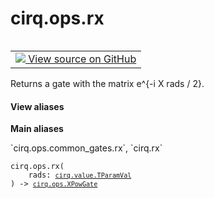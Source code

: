 <div itemscope itemtype="http://developers.google.com/ReferenceObject">
<meta itemprop="name" content="cirq.ops.rx" />
<meta itemprop="path" content="Stable" />
</div>

# cirq.ops.rx

<!-- Insert buttons and diff -->

<table class="tfo-notebook-buttons tfo-api" align="left">

<td>
  <a target="_blank" href="https://github.com/quantumlib/cirq/tree/master/cirq/ops/common_gates.py">
    <img src="https://www.tensorflow.org/images/GitHub-Mark-32px.png" />
    View source on GitHub
  </a>
</td>
</table>



Returns a gate with the matrix e^{-i X rads / 2}.

<section class="expandable">
  <h4 class="showalways">View aliases</h4>
  <p>
<b>Main aliases</b>
<p>`cirq.ops.common_gates.rx`, `cirq.rx`</p>
</p>
</section>

<pre class="devsite-click-to-copy prettyprint lang-py tfo-signature-link">
<code>cirq.ops.rx(
    rads: <a href="../../cirq/value/TParamVal.md"><code>cirq.value.TParamVal</code></a>
) -> <a href="../../cirq/ops/XPowGate.md"><code>cirq.ops.XPowGate</code></a>
</code></pre>



<!-- Placeholder for "Used in" -->
